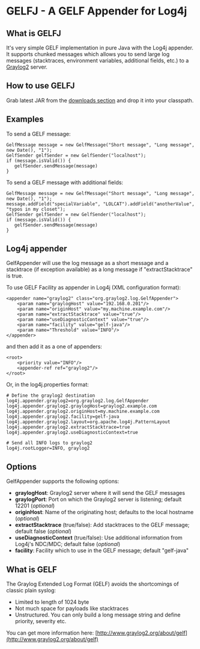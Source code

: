 GELFJ - A GELF Appender for Log4j
=====================================

What is GELFJ
-------------

It's very simple GELF implementation in pure Java with the Log4j appender. It supports chunked messages which allows you to send large log messages (stacktraces, environment variables, additional fields, etc.) to a [Graylog2](http://www.graylog2.org/) server.

How to use GELFJ
----------------

Grab latest JAR from the [downloads section](https://github.com/t0xa/gelfj/downloads) and drop it into your classpath.

Examples
--------

To send a GELF message:
   
    GelfMessage message = new GelfMessage("Short message", "Long message", new Date(), "1");
    GelfSender gelfSender = new GelfSender("localhost");
    if (message.isValid()) {
       gelfSender.sendMessage(message)
    }

To send a GELF message with additional fields:
   
    GelfMessage message = new GelfMessage("Short message", "Long message", new Date(), "1");
    message.addField("specialVariable", "LOLCAT").addField("anotherValue", "typos in my closet");
    GelfSender gelfSender = new GelfSender("localhost");
    if (message.isValid()) {
       gelfSender.sendMessage(message)
    }

Log4j appender
--------------

GelfAppender will use the log message as a short message and a stacktrace (if exception available) as a long message if "extractStacktrace" is true.

To use GELF Facility as appender in Log4j (XML configuration format):

    <appender name="graylog2" class="org.graylog2.log.GelfAppender">
        <param name="graylogHost" value="192.168.0.201"/>
        <param name="originHost" value="my.machine.example.com"/>
        <param name="extractStacktrace" value="true"/>
        <param name="useDiagnosticContext" value="true"/>
        <param name="facility" value="gelf-java"/>
        <param name="Threshold" value="INFO"/>
    </appender>

and then add it as a one of appenders:

    <root>
        <priority value="INFO"/>
        <appender-ref ref="graylog2"/>
    </root>

Or, in the log4j.properties format:

    # Define the graylog2 destination
    log4j.appender.graylog2=org.graylog2.log.GelfAppender
    log4j.appender.graylog2.graylogHost=graylog2.example.com
    log4j.appender.graylog2.originHost=my.machine.example.com
    log4j.appender.graylog2.facility=gelf-java
    log4j.appender.graylog2.layout=org.apache.log4j.PatternLayout
    log4j.appender.graylog2.extractStacktrace=true
    log4j.appender.graylog2.useDiagnosticContext=true

    # Send all INFO logs to graylog2
    log4j.rootLogger=INFO, graylog2


Options
-------

GelfAppender supports the following options:

- **graylogHost**: Graylog2 server where it will send the GELF messages
- **graylogPort**: Port on which the Graylog2 server is listening; default 12201 (*optional*)
- **originHost**: Name of the originating host; defaults to the local hostname (*optional*)
- **extractStacktrace** (true/false): Add stacktraces to the GELF message; default false (*optional*)
- **useDiagnosticContext** (true/false): Use additional information from Log4j's NDC/MDC; default false (*optional*)
- **facility**: Facility which to use in the GELF message; default "gelf-java"

What is GELF
------------

The Graylog Extended Log Format (GELF) avoids the shortcomings of classic plain syslog:

- Limited to length of 1024 byte
- Not much space for payloads like stacktraces
- Unstructured. You can only build a long message string and define priority, severity etc.

You can get more information here: [http://www.graylog2.org/about/gelf](http://www.graylog2.org/about/gelf)